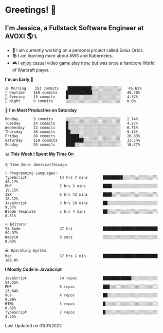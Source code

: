 # Greetings! 🧠

## I'm Jessica, a Fullstack Software Engineer at AVOXI 🌎 📞

- 🌟 I am currently working on a personal project called Solus Orbis.
- 📚 I am learning more about AWS and Kubernetes.
- 🎮 I enjoy casual video game play now, but was once a hardcore World of Warcraft player.

<!--START_SECTION:waka-->
**I'm an Early 🐤** 

```text
🌞 Morning    153 commits    ███████████░░░░░░░░░░░░░░   46.65% 
🌆 Daytime    160 commits    ████████████░░░░░░░░░░░░░   48.78% 
🌃 Evening    15 commits     █░░░░░░░░░░░░░░░░░░░░░░░░   4.57% 
🌙 Night      0 commits      ░░░░░░░░░░░░░░░░░░░░░░░░░   0.0%

```
📅 **I'm Most Productive on Saturday** 

```text
Monday       9 commits      ░░░░░░░░░░░░░░░░░░░░░░░░░   2.74% 
Tuesday      14 commits     █░░░░░░░░░░░░░░░░░░░░░░░░   4.27% 
Wednesday    22 commits     █░░░░░░░░░░░░░░░░░░░░░░░░   6.71% 
Thursday     30 commits     ██░░░░░░░░░░░░░░░░░░░░░░░   9.15% 
Friday       88 commits     ██████░░░░░░░░░░░░░░░░░░░   26.83% 
Saturday     110 commits    ████████░░░░░░░░░░░░░░░░░   33.54% 
Sunday       55 commits     ████░░░░░░░░░░░░░░░░░░░░░   16.77%

```


📊 **This Week I Spent My Time On** 

```text
⌚︎ Time Zone: America/Chicago

💬 Programming Languages: 
TypeScript               14 hrs 7 mins       █████████░░░░░░░░░░░░░░░░   38.17% 
PHP                      7 hrs 5 mins        ████░░░░░░░░░░░░░░░░░░░░░   19.15% 
JSX                      6 hrs 42 mins       ████░░░░░░░░░░░░░░░░░░░░░   18.12% 
JavaScript               3 hrs 28 mins       ██░░░░░░░░░░░░░░░░░░░░░░░   9.37% 
Blade Template           3 hrs 4 mins        ██░░░░░░░░░░░░░░░░░░░░░░░   8.31%

🔥 Editors: 
VS Code                  37 hrs              █████████████████████████   99.97% 
Neovim                   0 secs              ░░░░░░░░░░░░░░░░░░░░░░░░░   0.03%

💻 Operating System: 
Mac                      37 hrs 1 min        █████████████████████████   100.0%

```

**I Mostly Code in JavaScript** 

```text
JavaScript               24 repos            █████████████░░░░░░░░░░░░   54.55% 
PHP                      6 repos             ███░░░░░░░░░░░░░░░░░░░░░░   13.64% 
Vue                      4 repos             ██░░░░░░░░░░░░░░░░░░░░░░░   9.09% 
HTML                     3 repos             █░░░░░░░░░░░░░░░░░░░░░░░░   6.82% 
TypeScript               2 repos             █░░░░░░░░░░░░░░░░░░░░░░░░   4.55%

```



 Last Updated on 01/01/2022
<!--END_SECTION:waka-->

<!--
**jessikuh/jessikuh** is a ✨ _special_ ✨ repository because its `README.md` (this file) appears on your GitHub profile.

Here are some ideas to get you started:

- 🔭 I’m currently working on ...
- 🌱 I’m currently learning ...
- 👯 I’m looking to collaborate on ...
- 🤔 I’m looking for help with ...
- 💬 Ask me about ...
- 📫 How to reach me: ...
- 😄 Pronouns: ...
- ⚡ Fun fact: ...
-->
